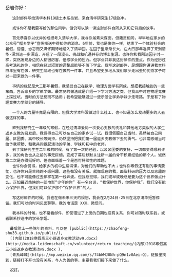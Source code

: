 岳岩你好：

       这封邮件写给清华本科19级土木系岳岩，来自清华研究生17级赵丰。
       
       或许你不是我要写给的那位同学，但仍可以读一读这封邮件自所从来和它背后的故事。
       
       首先恭喜你以优异的成绩考入清华大学，我与你虽素未谋面，但籍贯相同，早早地在家乡的公众号“榴乡学子“宣传推送中得知你的消息。6年前，我也是像你一样，结束了一个体验社会的暑假，懵懂、忐忑而又满怀期待地踏入了清华园。在园子里渐渐长大，在大四那年选择了来到清华·深圳进一步深造，开启了一段漫长、挑战和机遇并存的博士生涯。也许你和我刚进园子时一样，突然发现身边的人都很厉害，倍感学业的压力。但学业并非我这封邮件的重点，作为经历过高考洗礼的你，相信在经过短暂的调整后能够不落下学业。我写这封邮件，是想跟你讲讲我本科四年里有在做，研究生阶段也有在做的一件事，并且希望更多地从我们家乡走出去的优秀学子可以一起来做的一件事。
       
       事情的缘起是大三那年暑假，我感觉自己在数学、物理方面学有所成，想把我接触到的一些东西，告诉家乡的学弟学妹。最常见的做法就是介绍一下学习方法之类。但我高中时在物理竞赛上踩过坑，当时的方法反而不适用；我希望能够通过一些示范让学弟学妹少走弯路。于是有了物理竞赛力学部分的辅导。
       
       一个人的力量毕竟是有限的，但我大学本科没做过什么社工，也不知道怎么发动更多的人去做这样的事。
       
       直到我研究生一年级的寒假，在经过清华爱协一次爱心支教的洗礼和其他地方类似的大学生返乡支教的启发后，我觉得自己可以在自己的家乡试一试。我很佩服自己当时，虽然被自己同届、区团委、高中校长等婉拒，仍然坚持把我们第一届返乡支教做下去的勇气。也非常感谢当时给予我帮助、和我共同做起活动的学弟、学妹和初中的老师。
       到了我研究生生二年级的时候，有了第一次的经验，以及区团委的支持，一切都变得顺利许多，我的角色也从之前的事无巨细，变成了幕后默默关注新一届的骨干积累经验的那个人。诚然第二次是办得挺好的，但也面临着一个是否可持续性的难题。
       也许你会觉得，给家乡的初中生讲讲课，对他们的帮助也不大；也许你寒假还有别的事情要忙，也许你只是单纯的不感兴趣，这些都没有关系。就像现在的我，面临科研的压力以及志趣的变化，也不可能像过去那样在第一线奔波。但我总觉得，我们或早或晚总是要为这个世界做点什么。正如最近热映的一部电影“少年的你” 有一名台词，“我保护世界，你保护我”。我们没有能力保护世界，但我们可以保护那个“保护世界”的人。
       
       写这封邮件的时候，我也在做未来三天的规划，我会在2月24日-25日在北京清华短暂停留。我们可以约时间见面聊聊，我的电话是 XXX，微信同。
       
       我本科的时候，也不常看邮件，即使错过了上面的日期也没有关系，你可以随时联系我，或者联系抄送中的学长学姐。

      最后附上一些陈年的资料，可以在 [public](https://zhaofeng-shu33.github.io/public/),
      [(内部)2018寒假高三小班返乡支教活动v9.docx](http://media.leidenschaft.cn/volunteer/return_teaching/(内部)2018寒假高三小班返乡支教活动v9.docx ), 
      [青系峄城](https://mp.weixin.qq.com/s/74bWMJ0Nh-pQ9n1v0Aei-Q)，链接里找到，链接打不开也没有关系，与人为善的事，主要看我们接下来做了什么。
      
      祝好。
       
